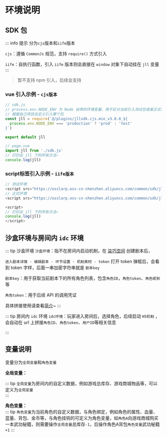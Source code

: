 # 环境说明

## SDK 包
::: info 提示
分为`cjs`版本和`iife`版本

`cjs`：遵循 `CommonJs` 规范，支持 `require()` 方式引入

`iife`：自执行函数，引入 `iife` 版本则会直接在 `window` 对象下自动挂在 `jll` 变量
:::
> 暂不支持 npm 引入，后续会支持

### vue 引入示例 - `cjs版本`
``` javascript
// sdk.js
// process.env.NODE_ENV 为 Node 自带的环境变量，用于区分当前引入测试包或者正式包
// 根据自己项目去定义引入哪个包
const jll = require(`@/plugins/jllsdk.cjs.min_v3.0.0_${
  process.env.NODE_ENV === 'production' ? 'prod' : 'test'
}`)

export default jll

// page.vue
import jll from './sdk.js'
// 打印出 jll 下的所有方法~
console.log(jll)
```

### script标签引入示例 - `iife版本`
``` javascript
// 测试环境
<script src="https://osslarp.oss-cn-shenzhen.aliyuncs.com/common/sdk/jllsdk.iife.min_v3.0.0_test.js"></script>
// 正式环境
<script src="https://osslarp.oss-cn-shenzhen.aliyuncs.com/common/sdk/jllsdk.iife.min_v3.0.0_prod.js"></script>

<script>
// 打印出 jll 下的所有方法~
console.log(jll)
</script>
```

## 沙盒环境与房间内 `idc` 环境

::: tip 沙盒环境
`沙盒环境`：指不在房间内启动机制，在 [柒巧空间](https://cspace.you-drama.com) 创建剧本后，

`进入剧本详情 - 编辑剧本 - 环节设置 - 机制素材 - token`
打开 token 弹框后，会看到 token 字样，后面一串加密字符串就是 `剧本key`

`剧本key`：用于获取当前剧本下的所有角色列表，包含`角色ID`，`角色token`、`角色昵称`等

`角色token`：用于后续 API 的调用凭证

具体拼接使用请查看[简介](/introduction.html)~
:::

::: tip 房间内 `idc` 环境
`idc环境`：玩家进入房间后，选择角色，后续启动 `H5机制` ，会自动在 url 上拼接`角色ID`、`角色token`、`用户ID`等相关信息

:::

## 变量说明

变量分为`全局变量`和`角色变量`

**全局变量：**  

::: tip
`全局变量`为房间内的自定义数据，例如游戏总库存、游戏商城物品等，可以定义为`全局变量`  
:::
  
**角色变量：**  
::: tip
`角色变量`为当前角色的自定义数据，与角色绑定，例如角色的属性、血量、蓝量、背包、金币等，与角色挂钩的可定义为角色变量，如`角色A`向游戏商城购买一本武功秘籍，则需要操作`全局变量`总库存`-1`，后操作角色A背包`角色变量`武功秘籍`+1`
:::